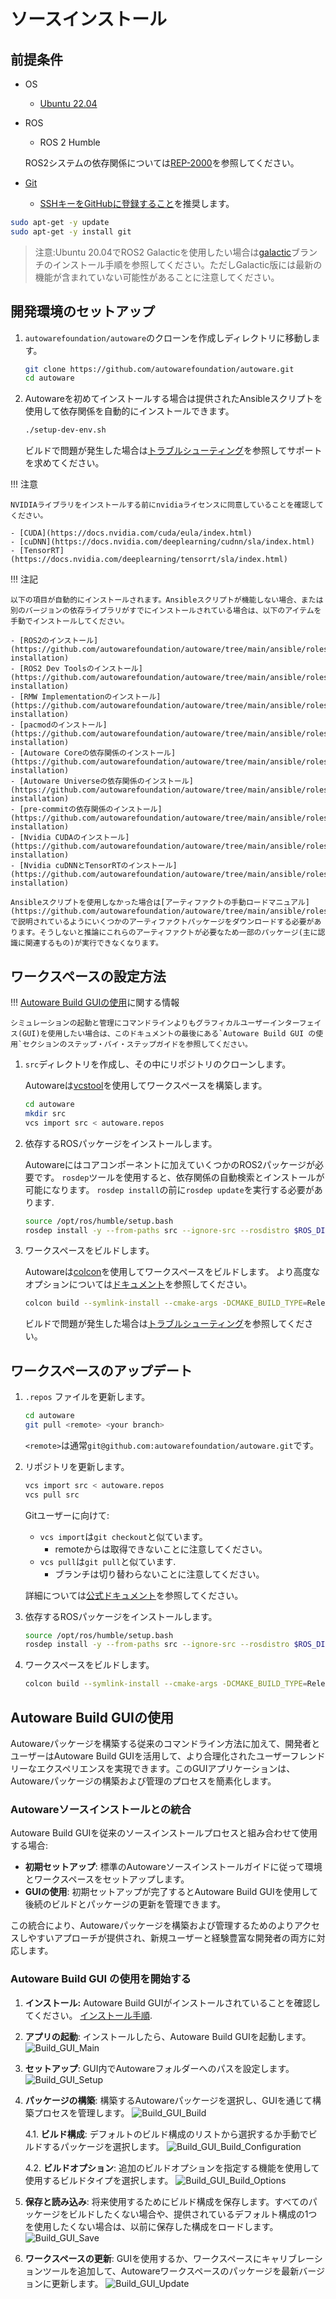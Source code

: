 # ソースインストール

## 前提条件

- OS

  - [Ubuntu 22.04](https://releases.ubuntu.com/22.04/)

- ROS

  - ROS 2 Humble

  ROS2システムの依存関係については[REP-2000](https://www.ros.org/reps/rep-2000.html)を参照してください。

- [Git](https://git-scm.com/)
  - [SSHキーをGitHubに登録すること](https://github.com/settings/keys)を推奨します。

```bash
sudo apt-get -y update
sudo apt-get -y install git
```

> 注意:Ubuntu 20.04でROS2 Galacticを使用したい場合は[galactic](https://autowarefoundation.github.io/autoware-documentation/galactic/installation/autoware/source-installation/)ブランチのインストール手順を参照してください。ただしGalactic版には最新の機能が含まれていない可能性があることに注意してください。

## 開発環境のセットアップ

1. `autowarefoundation/autoware`のクローンを作成しディレクトリに移動します。

   ```bash
   git clone https://github.com/autowarefoundation/autoware.git
   cd autoware
   ```

2. Autowareを初めてインストールする場合は提供されたAnsibleスクリプトを使用して依存関係を自動的にインストールできます。

   ```bash
   ./setup-dev-env.sh
   ```

   ビルドで問題が発生した場合は[トラブルシューティング](../../support/troubleshooting/index.md#build-issues)を参照してサポートを求めてください。

!!! 注意

    NVIDIAライブラリをインストールする前にnvidiaライセンスに同意していることを確認してください。

    - [CUDA](https://docs.nvidia.com/cuda/eula/index.html)
    - [cuDNN](https://docs.nvidia.com/deeplearning/cudnn/sla/index.html)
    - [TensorRT](https://docs.nvidia.com/deeplearning/tensorrt/sla/index.html)

!!! 注記

    以下の項目が自動的にインストールされます。Ansibleスクリプトが機能しない場合、または別のバージョンの依存ライブラリがすでにインストールされている場合は、以下のアイテムを手動でインストールしてください。

    - [ROS2のインストール](https://github.com/autowarefoundation/autoware/tree/main/ansible/roles/ros2#manual-installation)
    - [ROS2 Dev Toolsのインストール](https://github.com/autowarefoundation/autoware/tree/main/ansible/roles/ros2_dev_tools#manual-installation)
    - [RMW Implementationのインストール](https://github.com/autowarefoundation/autoware/tree/main/ansible/roles/rmw_implementation#manual-installation)
    - [pacmodのインストール](https://github.com/autowarefoundation/autoware/tree/main/ansible/roles/pacmod#manual-installation)
    - [Autoware Coreの依存関係のインストール](https://github.com/autowarefoundation/autoware/tree/main/ansible/roles/autoware_core#manual-installation)
    - [Autoware Universeの依存関係のインストール](https://github.com/autowarefoundation/autoware/tree/main/ansible/roles/autoware_universe#manual-installation)
    - [pre-commitの依存関係のインストール](https://github.com/autowarefoundation/autoware/tree/main/ansible/roles/pre_commit#manual-installation)
    - [Nvidia CUDAのインストール](https://github.com/autowarefoundation/autoware/tree/main/ansible/roles/cuda#manual-installation)
    - [Nvidia cuDNNとTensorRTのインストール](https://github.com/autowarefoundation/autoware/tree/main/ansible/roles/tensorrt#manual-installation)

    Ansibleスクリプトを使用しなかった場合は[アーティファクトの手動ロードマニュアル](https://github.com/autowarefoundation/autoware/tree/main/ansible/roles/artifacts)で説明されているようにいくつかのアーティファクトパッケージをダウンロードする必要があります。そうしないと推論にこれらのアーティファクトが必要なため一部のパッケージ(主に認識に関連するもの)が実行できなくなります。

## ワークスペースの設定方法

!!! [Autoware Build GUIの使用](#using-autoware-build-gui)に関する情報

    シミュレーションの起動と管理にコマンドラインよりもグラフィカルユーザーインターフェイス(GUI)を使用したい場合は、このドキュメントの最後にある`Autoware Build GUI の使用`セクションのステップ・バイ・ステップガイドを参照してください。

1. `src`ディレクトリを作成し、その中にリポジトリのクローンします。

   Autowareは[vcstool](https://github.com/dirk-thomas/vcstool)を使用してワークスペースを構築します。

   ```bash
   cd autoware
   mkdir src
   vcs import src < autoware.repos
   ```

2. 依存するROSパッケージをインストールします。

   Autowareにはコアコンポーネントに加えていくつかのROS2パッケージが必要です。
   `rosdep`ツールを使用すると、依存関係の自動検索とインストールが可能になります。
   `rosdep install`の前に`rosdep update`を実行する必要があります.

   ```bash
   source /opt/ros/humble/setup.bash
   rosdep install -y --from-paths src --ignore-src --rosdistro $ROS_DISTRO
   ```

3. ワークスペースをビルドします。

   Autowareは[colcon](https://github.com/colcon)を使用してワークスペースをビルドします。
   より高度なオプションについては[ドキュメント](https://colcon.readthedocs.io/)を参照してください。

   ```bash
   colcon build --symlink-install --cmake-args -DCMAKE_BUILD_TYPE=Release
   ```

   ビルドで問題が発生した場合は[トラブルシューティング](../../support/troubleshooting/index.md#build-issues)を参照してください。

## ワークスペースのアップデート

1. `.repos` ファイルを更新します。

   ```bash
   cd autoware
   git pull <remote> <your branch>
   ```

   `<remote>`は通常`git@github.com:autowarefoundation/autoware.git`です。

2. リポジトリを更新します。

   ```bash
   vcs import src < autoware.repos
   vcs pull src
   ```

   Gitユーザーに向けて:

   - `vcs import`は`git checkout`と似ています。
     - remoteからは取得できないことに注意してください。
   - `vcs pull`は`git pull`と似ています.
     - ブランチは切り替わらないことに注意してください。

   詳細については[公式ドキュメント](https://github.com/dirk-thomas/vcstool)を参照してください。

3. 依存するROSパッケージをインストールします。

   ```bash
   source /opt/ros/humble/setup.bash
   rosdep install -y --from-paths src --ignore-src --rosdistro $ROS_DISTRO
   ```

4. ワークスペースをビルドします。

   ```bash
   colcon build --symlink-install --cmake-args -DCMAKE_BUILD_TYPE=Release
   ```

## Autoware Build GUIの使用

Autowareパッケージを構築する従来のコマンドライン方法に加えて、開発者とユーザーはAutoware Build GUIを活用して、より合理化されたユーザーフレンドリーなエクスペリエンスを実現できます。このGUIアプリケーションは、Autowareパッケージの構築および管理のプロセスを簡素化します。

### Autowareソースインストールとの統合

Autoware Build GUIを従来のソースインストールプロセスと組み合わせて使用​​する場合:

- **初期セットアップ**: 標準のAutowareソースインストールガイドに従って環境とワークスペースをセットアップします。
- **GUIの使用**: 初期セットアップが完了するとAutoware Build GUIを使用して後続のビルドとパッケージの更新を管理できます。

この統合により、Autowareパッケージを構築および管理するためのよりアクセスしやすいアプローチが提供され、新規ユーザーと経験豊富な開発者の両方に対応します。

### Autoware Build GUI の使用を開始する

1. **インストール:** Autoware Build GUIがインストールされていることを確認してください。 [インストール手順](https://github.com/autowarefoundation/autoware-build-gui#installation).
2. **アプリの起動**: インストールしたら、Autoware Build GUIを起動します。
   ![Build_GUI_Main](images/build-gui/build_gui_main.png)
3. **セットアップ**: GUI内でAutowareフォルダーへのパスを設定します。
   ![Build_GUI_Setup](images/build-gui/build_gui_setup.png)
4. **パッケージの構築**: 構築するAutowareパッケージを選択し、GUIを通じて構築プロセスを管理します。
   ![Build_GUI_Build](images/build-gui/build_gui_build.png)

   4.1. **ビルド構成**: デフォルトのビルド構成のリストから選択するか手動でビルドするパッケージを選択します。
   ![Build_GUI_Build_Configuration](images/build-gui/build_gui_build_configuration.png)

   4.2. **ビルドオプション**: 追加のビルドオプションを指定する機能を使用して使用するビルドタイプを選択します。
   ![Build_GUI_Build_Options](images/build-gui/build_gui_build_options.png)

5. **保存と読み込み**: 将来使用するためにビルド構成を保存します。すべてのパッケージをビルドしたくない場合や、提供されているデフォルト構成の1つを使用したくない場合は、以前に保存した構成をロードします。
   ![Build_GUI_Save](images/build-gui/build_gui_save.png)
6. **ワークスペースの更新**: GUIを使用するか、ワークスペースにキャリブレーションツールを追加して、Autowareワークスペースのパッケージを最新バージョンに更新します。
   ![Build_GUI_Update](images/build-gui/build_gui_update.png)
